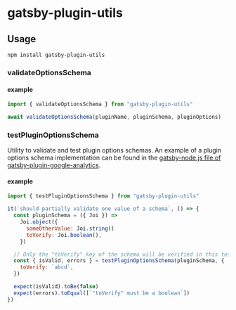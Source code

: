 # gatsby-plugin-utils

## Usage

```shell
npm install gatsby-plugin-utils
```

### validateOptionsSchema

#### example

```js
import { validateOptionsSchema } from "gatsby-plugin-utils"

await validateOptionsSchema(pluginName, pluginSchema, pluginOptions)
```

### testPluginOptionsSchema

Utility to validate and test plugin options schemas. An example of a plugin options schema implementation can be found in the [gatsby-node.js file of gatsby-plugin-google-analytics](../gatsby-plugin-google-analytics/gatsby-node.js).

#### example

```js
import { testPluginOptionsSchema } from "gatsby-plugin-utils"

it(`should partially validate one value of a schema`, () => {
  const pluginSchema = ({ Joi }) =>
    Joi.object({
      someOtherValue: Joi.string()
      toVerify: Joi.boolean(),
    })

  // Only the "toVerify" key of the schema will be verified in this test
  const { isValid, errors } = testPluginOptionsSchema(pluginSchema, {
    toVerify: `abcd`,
  })

  expect(isValid).toBe(false)
  expect(errors).toEqual([`"toVerify" must be a boolean`])
})
```
